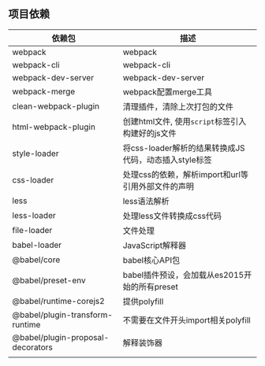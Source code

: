 ## 项目依赖
|依赖包|描述|
|--|--|
|webpack|webpack|
|webpack-cli|webpack-cli|
|webpack-dev-server|webpack-dev-server|
|webpack-merge|webpack配置merge工具|
|clean-webpack-plugin|清理插件，清除上次打包的文件|
|html-webpack-plugin|创建html文件, 使用`script`标签引入构建好的js文件|
|style-loader|将css-loader解析的结果转换成JS代码，动态插入style标签|
|css-loader|处理css的依赖，解析import和url等引用外部文件的声明|
|less|less语法解析|
|less-loader|处理less文件转换成css代码|
|file-loader|文件处理|
|babel-loader|JavaScript解释器|
|@babel/core|babel核心API包|
|@babel/preset-env|babel插件预设，会加载从es2015开始的所有preset|
|@babel/runtime-corejs2|提供polyfill|
|@babel/plugin-transform-runtime|不需要在文件开头import相关polyfill|
|@babel/plugin-proposal-decorators|解释装饰器|
|||

